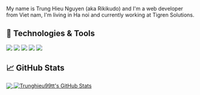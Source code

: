 <!-- More info, tips and tricks for making GitHub Profile README can be found in my article at https://towardsdatascience.com/build-a-stunning-readme-for-your-github-profile-9b80434fe5d7 -->


My name is Trung Hieu Nguyen (aka Rikikudo) and I'm a web developer from Viet nam, I'm living in Ha noi and currently working at Tigren Solutions. 

## 🔧 Technologies & Tools
![](https://img.shields.io/badge/OS-Linux-informational?style=flat&logo=linux&logoColor=white&color=2bbc8a)
![](https://img.shields.io/badge/Editor-VSCode-informational?style=flat&logo=visualscode&logoColor=white&color=2bbc8a)
![](https://img.shields.io/badge/Code-JavaScript-informational?style=flat&logo=javascript&logoColor=white&color=2bbc8a)
![](https://img.shields.io/badge/Code-ReactJS-informational?style=flat&logo=react&logoColor=white&color=2bbc8a)
![](https://img.shields.io/badge/Shell-Bash-informational?style=flat&logo=gnu-bash&logoColor=white&color=2bbc8a)

## &#x1f4c8; GitHub Stats

<a href="https://github.com/trunghieu99tt/trunghieu99tt">
  <img align="center" src="https://github-readme-stats.vercel.app/api/top-langs/?username=trunghieu99tt&hide=html&title_color=ffffff&text_color=c9cacc&icon_color=2bbc8a&bg_color=1d1f21" />
</a>
<a href="https://github.com/trunghieu99tt/trunghieu99tt">
  <img align="center" src="https://github-readme-stats.vercel.app/api?username=trunghieu99tt&show_icons=true&line_height=27&count_private=true&title_color=ffffff&text_color=c9cacc&icon_color=2bbc8a&bg_color=1d1f21" alt="Trunghieu99tt's GitHub Stats" />
</a>


<!-- links to your social media accounts -->

[1]: https://github.com/trunghieu99tt
[2]: https://www.linkedin.com/in/trung-hieu-nguyen-7b05bb155/


<!-- Resources -->
<!-- Icons: https://simpleicons.org/ -->
<!-- GitHub Stats: https://github.com/anuraghazra/github-readme-stats -->
<!-- Emojis: https://emojipedia.org/emoji/ -->
<!-- HTML Emojis: https://www.fileformat.info/index.htm -->
<!-- Shields: https://shields.io/ -->
<!-- Awesome GitHub Profile README: https://github.com/abhisheknaiidu/awesome-github-profile-readme -->
